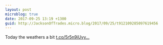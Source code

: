 ```yaml
---
layout: post
microblog: true
date: 2017-09-25 13:19 +1300
guid: http://JacksonOfTrades.micro.blog/2017/09/25/t912109285097619456.html
---
```

Today the weathers a bit [t.co/5r5n9iUvy...](https://t.co/5r5n9iUvyn)
